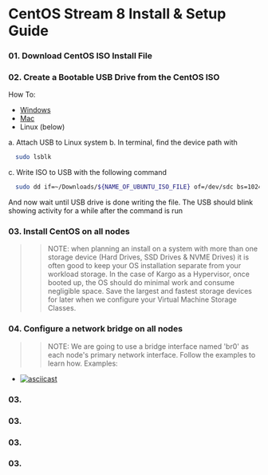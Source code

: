 # CentOS Stream 8 Install & Setup Guide

### 01. Download CentOS ISO Install File
### 02. Create a Bootable USB Drive from the CentOS ISO
How To:
  - [Windows](https://docs.centos.org/en-US/centos/install-guide/Making_Media_USB_Windows/)
  - [Mac](https://docs.centos.org/en-US/centos/install-guide/Making_Media_USB_Mac/)
  - Linux (below)

  a. Attach USB to Linux system
  b. In terminal, find the device path with 
```sh
  sudo lsblk
```
  c. Write ISO to USB with the following command
```sh
  sudo dd if=~/Downloads/${NAME_OF_UBUNTU_ISO_FILE} of=/dev/sdc bs=1024k conv=sync status=progress
```
And now wait until USB drive is done writing the file. The USB should blink showing
activity for a while after the command is run

### 03. Install CentOS on all nodes
>> NOTE: when planning an install on a system with more than one storage device 
>> (Hard Drives, SSD Drives & NVME Drives) it is often good to keep your OS 
>> installation separate from your workload storage. In the case of Kargo as a
>> Hypervisor, once booted up, the OS should do minimal work and consume negligible
>> space. Save the largest and fastest storage devices for later when we configure
>> your Virtual Machine Storage Classes.

### 04. Configure a network bridge on all nodes
>> NOTE: We are going to use a bridge interface named 'br0' as each node's primary
>> network interface. Follow the examples to learn how.
Examples:
  - [![asciicast](https://asciinema.org/a/ZAZRp5svrO288yhznO8IEgDmu.png)](https://asciinema.org/a/ZAZRp5svrO288yhznO8IEgDmu)

### 03. 
### 03. 
### 03. 
### 03. 
